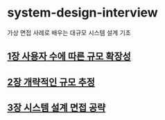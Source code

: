 # system-design-interview
 가상 면접 사례로 배우는 대규모 시스템 설계 기초 

## [1장 사용자 수에 따른 규모 확장성](./chap01/1장%20사용자%20수에%20따른%20규모%20확장성.md)

## [2장 개략적인 규모 추정](./chap02/개략적인%20규모%20추정.md)

## [3장 시스템 설계 면접 공략](./chap03/시스템%20설계%20면접%20공략법.md)
